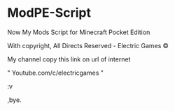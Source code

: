# ModPE-Script

Now My Mods Script for Minecraft Pocket Edition

With copyright, All Directs Reserved - Electric Games ©

My channel copy this link on url of internet

" Youtube.com/c/electricgames "

:v 

,bye.
